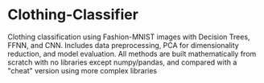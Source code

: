 # Clothing-Classifier
Clothing classification using Fashion-MNIST images with Decision Trees, FFNN, and CNN. Includes data preprocessing, PCA for dimensionality reduction, and model evaluation. All methods are built mathematically from scratch with no libraries except numpy/pandas, and compared with a "cheat" version using more complex libraries

